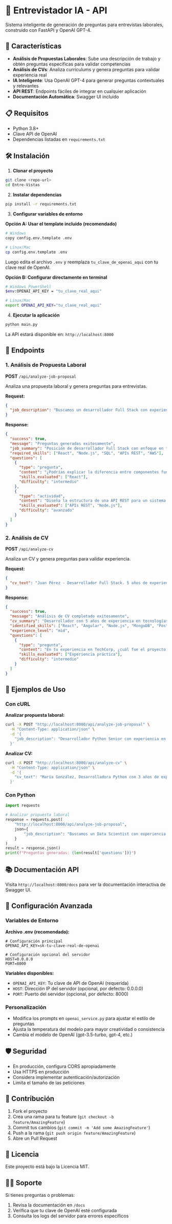 # 🤖 Entrevistador IA - API

Sistema inteligente de generación de preguntas para entrevistas laborales, construido con FastAPI y OpenAI GPT-4.

## 🚀 Características

- **Análisis de Propuestas Laborales**: Sube una descripción de trabajo y obtén preguntas específicas para validar competencias
- **Análisis de CVs**: Analiza currículums y genera preguntas para validar experiencia real
- **IA Inteligente**: Usa OpenAI GPT-4 para generar preguntas contextuales y relevantes
- **API REST**: Endpoints fáciles de integrar en cualquier aplicación
- **Documentación Automática**: Swagger UI incluido

## 📋 Requisitos

- Python 3.8+
- Clave API de OpenAI
- Dependencias listadas en `requirements.txt`

## 🛠️ Instalación

1. **Clonar el proyecto**
```bash
git clone <repo-url>
cd Entre-Vistas
```

2. **Instalar dependencias**
```bash
pip install -r requirements.txt
```

3. **Configurar variables de entorno**

**Opción A: Usar el template incluido (recomendado)**
```bash
# Windows
copy config.env.template .env

# Linux/Mac  
cp config.env.template .env
```
Luego edita el archivo `.env` y reemplaza `tu_clave_de_openai_aqui` con tu clave real de OpenAI.

**Opción B: Configurar directamente en terminal**
```bash
# Windows PowerShell
$env:OPENAI_API_KEY = "tu_clave_real_aqui"

# Linux/Mac
export OPENAI_API_KEY="tu_clave_real_aqui"
```

4. **Ejecutar la aplicación**
```bash
python main.py
```

La API estará disponible en: `http://localhost:8000`

## 📡 Endpoints

### 1. Análisis de Propuesta Laboral
**POST** `/api/analyze-job-proposal`

Analiza una propuesta laboral y genera preguntas para entrevistas.

**Request:**
```json
{
  "job_description": "Buscamos un desarrollador Full Stack con experiencia en React, Node.js y bases de datos SQL. Debe manejar APIs REST, tener conocimientos de AWS y trabajar en metodologías ágiles..."
}
```

**Response:**
```json
{
  "success": true,
  "message": "Preguntas generadas exitosamente",
  "job_summary": "Posición de desarrollador Full Stack con enfoque en tecnologías modernas...",
  "required_skills": ["React", "Node.js", "SQL", "APIs REST", "AWS"],
  "questions": [
    {
      "type": "pregunta",
      "content": "¿Podrías explicar la diferencia entre componentes funcionales y de clase en React?",
      "skills_evaluated": ["React"],
      "difficulty": "intermedio"
    },
    {
      "type": "actividad",
      "content": "Diseña la estructura de una API REST para un sistema de gestión de usuarios",
      "skills_evaluated": ["APIs REST", "Node.js"],
      "difficulty": "avanzado"
    }
  ]
}
```

### 2. Análisis de CV
**POST** `/api/analyze-cv`

Analiza un CV y genera preguntas para validar experiencia.

**Request:**
```json
{
  "cv_text": "Juan Pérez - Desarrollador Full Stack. 5 años de experiencia en desarrollo web. Ha trabajado con React, Angular, Node.js, Express, MongoDB y PostgreSQL. Experiencia en empresas como TechCorp y StartupXYZ..."
}
```

**Response:**
```json
{
  "success": true,
  "message": "Análisis de CV completado exitosamente",
  "cv_summary": "Desarrollador con 5 años de experiencia en tecnologías frontend y backend...",
  "identified_skills": ["React", "Angular", "Node.js", "MongoDB", "PostgreSQL"],
  "experience_level": "mid",
  "questions": [
    {
      "type": "pregunta",
      "content": "En tu experiencia en TechCorp, ¿cuál fue el proyecto más desafiante que desarrollaste?",
      "skills_evaluated": ["Experiencia práctica"],
      "difficulty": "intermedio"
    }
  ]
}
```

## 🧪 Ejemplos de Uso

### Con cURL

**Analizar propuesta laboral:**
```bash
curl -X POST "http://localhost:8000/api/analyze-job-proposal" \
  -H "Content-Type: application/json" \
  -d '{
    "job_description": "Desarrollador Python Senior con experiencia en Django, PostgreSQL y Docker..."
  }'
```

**Analizar CV:**
```bash
curl -X POST "http://localhost:8000/api/analyze-cv" \
  -H "Content-Type: application/json" \
  -d '{
    "cv_text": "María González, Desarrolladora Python con 3 años de experiencia..."
  }'
```

### Con Python

```python
import requests

# Analizar propuesta laboral
response = requests.post(
    "http://localhost:8000/api/analyze-job-proposal",
    json={
        "job_description": "Buscamos un Data Scientist con experiencia en Python, Machine Learning y SQL..."
    }
)
result = response.json()
print(f"Preguntas generadas: {len(result['questions'])}")
```

## 📚 Documentación API

Visita `http://localhost:8000/docs` para ver la documentación interactiva de Swagger UI.

## 🔧 Configuración Avanzada

### Variables de Entorno

**Archivo .env (recomendado):**
```env
# Configuración principal
OPENAI_API_KEY=sk-tu-clave-real-de-openai

# Configuración opcional del servidor
HOST=0.0.0.0
PORT=8000
```

**Variables disponibles:**
- `OPENAI_API_KEY`: Tu clave de API de OpenAI (requerida)
- `HOST`: Dirección IP del servidor (opcional, por defecto: 0.0.0.0)
- `PORT`: Puerto del servidor (opcional, por defecto: 8000)

### Personalización
- Modifica los prompts en `openai_service.py` para ajustar el estilo de preguntas
- Ajusta la temperatura del modelo para mayor creatividad o consistencia
- Cambia el modelo de OpenAI (gpt-3.5-turbo, gpt-4, etc.)

## 🛡️ Seguridad

- En producción, configura CORS apropiadamente
- Usa HTTPS en producción
- Considera implementar autenticación/autorización
- Limita el tamaño de las peticiones

## 🤝 Contribución

1. Fork el proyecto
2. Crea una rama para tu feature (`git checkout -b feature/AmazingFeature`)
3. Commit tus cambios (`git commit -m 'Add some AmazingFeature'`)
4. Push a la rama (`git push origin feature/AmazingFeature`)
5. Abre un Pull Request

## 📝 Licencia

Este proyecto está bajo la Licencia MIT.

## 🙋‍♂️ Soporte

Si tienes preguntas o problemas:
1. Revisa la documentación en `/docs`
2. Verifica que tu clave de OpenAI esté configurada
3. Consulta los logs del servidor para errores específicos 